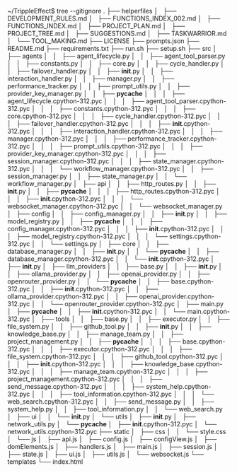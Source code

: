 ~/TrippleEffect$ tree --gitignore
.
├── helperfiles
│   ├── DEVELOPMENT_RULES.md
│   ├── FUNCTIONS_INDEX_002.md
│   ├── FUNCTIONS_INDEX.md
│   ├── PROJECT_PLAN.md
│   ├── PROJECT_TREE.md
│   ├── SUGGESTIONS.md
│   ├── TASKWARRIOR.md
│   └── TOOL_MAKING.md
├── LICENSE
├── prompts.json
├── README.md
├── requirements.txt
├── run.sh
├── setup.sh
├── src
│   ├── agents
│   │   ├── agent_lifecycle.py
│   │   ├── agent_tool_parser.py
│   │   ├── constants.py
│   │   ├── core.py
│   │   ├── cycle_handler.py
│   │   ├── failover_handler.py
│   │   ├── __init__.py
│   │   ├── interaction_handler.py
│   │   ├── manager.py
│   │   ├── performance_tracker.py
│   │   ├── prompt_utils.py
│   │   ├── provider_key_manager.py
│   │   ├── __pycache__
│   │   │   ├── agent_lifecycle.cpython-312.pyc
│   │   │   ├── agent_tool_parser.cpython-312.pyc
│   │   │   ├── constants.cpython-312.pyc
│   │   │   ├── core.cpython-312.pyc
│   │   │   ├── cycle_handler.cpython-312.pyc
│   │   │   ├── failover_handler.cpython-312.pyc
│   │   │   ├── __init__.cpython-312.pyc
│   │   │   ├── interaction_handler.cpython-312.pyc
│   │   │   ├── manager.cpython-312.pyc
│   │   │   ├── performance_tracker.cpython-312.pyc
│   │   │   ├── prompt_utils.cpython-312.pyc
│   │   │   ├── provider_key_manager.cpython-312.pyc
│   │   │   ├── session_manager.cpython-312.pyc
│   │   │   ├── state_manager.cpython-312.pyc
│   │   │   └── workflow_manager.cpython-312.pyc
│   │   ├── session_manager.py
│   │   ├── state_manager.py
│   │   └── workflow_manager.py
│   ├── api
│   │   ├── http_routes.py
│   │   ├── __init__.py
│   │   ├── __pycache__
│   │   │   ├── http_routes.cpython-312.pyc
│   │   │   ├── __init__.cpython-312.pyc
│   │   │   └── websocket_manager.cpython-312.pyc
│   │   └── websocket_manager.py
│   ├── config
│   │   ├── config_manager.py
│   │   ├── __init__.py
│   │   ├── model_registry.py
│   │   ├── __pycache__
│   │   │   ├── config_manager.cpython-312.pyc
│   │   │   ├── __init__.cpython-312.pyc
│   │   │   ├── model_registry.cpython-312.pyc
│   │   │   └── settings.cpython-312.pyc
│   │   └── settings.py
│   ├── core
│   │   ├── database_manager.py
│   │   ├── __init__.py
│   │   └── __pycache__
│   │       ├── database_manager.cpython-312.pyc
│   │       └── __init__.cpython-312.pyc
│   ├── __init__.py
│   ├── llm_providers
│   │   ├── base.py
│   │   ├── __init__.py
│   │   ├── ollama_provider.py
│   │   ├── openai_provider.py
│   │   ├── openrouter_provider.py
│   │   └── __pycache__
│   │       ├── base.cpython-312.pyc
│   │       ├── __init__.cpython-312.pyc
│   │       ├── ollama_provider.cpython-312.pyc
│   │       ├── openai_provider.cpython-312.pyc
│   │       └── openrouter_provider.cpython-312.pyc
│   ├── main.py
│   ├── __pycache__
│   │   ├── __init__.cpython-312.pyc
│   │   └── main.cpython-312.pyc
│   ├── tools
│   │   ├── base.py
│   │   ├── executor.py
│   │   ├── file_system.py
│   │   ├── github_tool.py
│   │   ├── __init__.py
│   │   ├── knowledge_base.py
│   │   ├── manage_team.py
│   │   ├── project_management.py
│   │   ├── __pycache__
│   │   │   ├── base.cpython-312.pyc
│   │   │   ├── executor.cpython-312.pyc
│   │   │   ├── file_system.cpython-312.pyc
│   │   │   ├── github_tool.cpython-312.pyc
│   │   │   ├── __init__.cpython-312.pyc
│   │   │   ├── knowledge_base.cpython-312.pyc
│   │   │   ├── manage_team.cpython-312.pyc
│   │   │   ├── project_management.cpython-312.pyc
│   │   │   ├── send_message.cpython-312.pyc
│   │   │   ├── system_help.cpython-312.pyc
│   │   │   ├── tool_information.cpython-312.pyc
│   │   │   └── web_search.cpython-312.pyc
│   │   ├── send_message.py
│   │   ├── system_help.py
│   │   ├── tool_information.py
│   │   └── web_search.py
│   ├── ui
│   │   └── __init__.py
│   └── utils
│       ├── __init__.py
│       ├── network_utils.py
│       └── __pycache__
│           ├── __init__.cpython-312.pyc
│           └── network_utils.cpython-312.pyc
├── static
│   ├── css
│   │   └── style.css
│   └── js
│       ├── api.js
│       ├── config.js
│       ├── configView.js
│       ├── domElements.js
│       ├── handlers.js
│       ├── main.js
│       ├── session.js
│       ├── state.js
│       ├── ui.js
│       ├── utils.js
│       └── websocket.js
└── templates
    └── index.html

